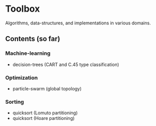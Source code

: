 # Toolbox

Algorithms, data-structures, and implementations in various domains.

## Contents (so far)

### Machine-learning

- decision-trees (CART and C.45 type classification)

### Optimization

- particle-swarm (global topology)

### Sorting

- quicksort (Lomuto partitioning)
- quicksort (Hoare partitioning)
